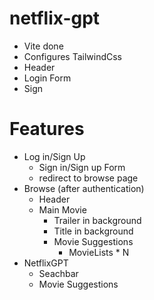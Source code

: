# netflix-gpt

- Vite done
- Configures TailwindCss
- Header
- Login Form
- Sign

# Features

- Log in/Sign Up
  - Sign in/Sign up Form
  - redirect to browse page
- Browse (after authentication)
  - Header
  - Main Movie
    - Trailer in background
    - Title in background
    - Movie Suggestions
      - MovieLists \* N
- NetflixGPT
  - Seachbar
  - Movie Suggestions

